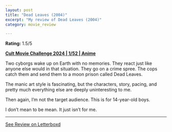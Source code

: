 ```yaml
---
layout: post
title: "Dead Leaves (2004)"
excerpt: "My review of Dead Leaves (2004)"
category: movie_review

---
```


**Rating:** 1.5/5

<b><a href="https://boxd.it/rIGbC/detail">Cult Movie Challenge 2024 | 1/52 | Anime</a></b>

Two cyborgs wake up on Earth with no memories. They react just like anyone else would in that situation. They go on a crime spree. The cops catch them and send them to a moon prison called Dead Leaves.

The manic art style is fascinating, but the characters, story, pacing, and pretty much everything else are deeply uninteresting to me.

Then again, I’m not the target audience. This is for 14-year-old boys.

I don’t mean to be mean. It just isn’t for me.

<hr>

[See Review on Letterboxd](https://boxd.it/5x9Xcv)
